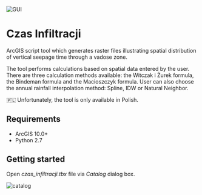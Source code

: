 ![GUI](https://user-images.githubusercontent.com/33831675/78680013-3c261d80-78eb-11ea-9e65-4adef21739ba.png)

# Czas Infiltracji

ArcGIS script tool which generates raster files illustrating spatial distribution of vertical seepage time through a vadose zone.

The tool performs calculations based on spatial data entered by the user. There are three calculation methods available: the Witczak i Żurek formula, the Bindeman formula and the Macioszczyk formula. User can also choose the annual rainfall interpolation method: Spline, IDW or Natural Neighbor.

🇵🇱 Unfortunately, the tool is only available in Polish.

## Requirements

* ArcGIS 10.0+
* Python 2.7

## Getting started

Open *czas_infiltracji.tbx* file via *Catalog* dialog box.

![catalog](https://user-images.githubusercontent.com/33831675/78680067-4fd18400-78eb-11ea-9f1f-1465c92fa3ad.png)
